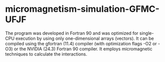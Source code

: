 # micromagnetism-simulation-GFMC-UFJF
The program was developed in Fortran 90 and was optimized for single-CPU execution by using only one-dimensional arrays (vectors). It can be compiled using the gfortran (11.4) compiler (with optimization flags -O2 or -O3) or the NVIDIA (24.3) Fortran 90 compiler. It employs micromagnetic techniques to calculate the interactions.
